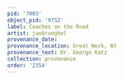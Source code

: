 ```yaml
---
pid: '7003'
object_pid: '9752'
label: Coaches on the Road
artist: janbrueghel
provenance_date:
provenance_location: Great Neck, NY
provenance_text: Dr. George Katz
collection: provenance
order: '2354'
---
```

